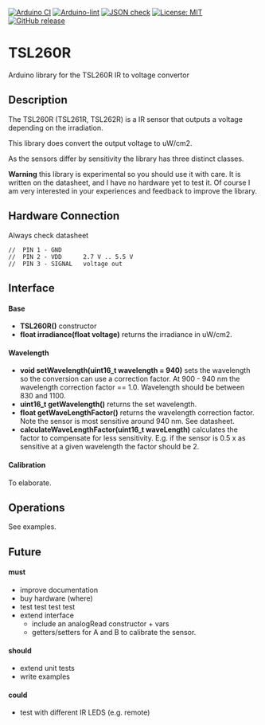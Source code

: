 
[![Arduino CI](https://github.com/RobTillaart/TSL260R/workflows/Arduino%20CI/badge.svg)](https://github.com/marketplace/actions/arduino_ci)
[![Arduino-lint](https://github.com/RobTillaart/TSL260R/actions/workflows/arduino-lint.yml/badge.svg)](https://github.com/RobTillaart/TSL260R/actions/workflows/arduino-lint.yml)
[![JSON check](https://github.com/RobTillaart/TSL260R/actions/workflows/jsoncheck.yml/badge.svg)](https://github.com/RobTillaart/TSL260R/actions/workflows/jsoncheck.yml)
[![License: MIT](https://img.shields.io/badge/license-MIT-green.svg)](https://github.com/RobTillaart/TSL260R/blob/master/LICENSE)
[![GitHub release](https://img.shields.io/github/release/RobTillaart/TSL260R.svg?maxAge=3600)](https://github.com/RobTillaart/TSL260R/releases)


# TSL260R

Arduino library for the TSL260R IR to voltage convertor


## Description

The TSL260R (TSL261R, TSL262R) is a IR sensor that outputs a voltage depending on the irradiation.

This library does convert the output voltage to uW/cm2.

As the sensors differ by sensitivity the library has three distinct classes.


**Warning** this library is experimental so you should use it with care.
It is written on the datasheet, and I have no hardware yet to test it. 
Of course I am very interested in your experiences and feedback to improve
the library.


## Hardware Connection

Always check datasheet

```
//  PIN 1 - GND
//  PIN 2 - VDD      2.7 V .. 5.5 V
//  PIN 3 - SIGNAL   voltage out
```


## Interface

#### Base

- **TSL260R()** constructor
- **float irradiance(float voltage)** returns the irradiance in uW/cm2.

#### Wavelength

- **void setWavelength(uint16_t wavelength = 940)** sets the wavelength so the conversion can use a correction factor. 
At 900 - 940 nm the wavelength correction factor == 1.0.
Wavelength should be between 830 and 1100.
- **uint16_t getWavelength()** returns the set wavelength.
- **float getWaveLengthFactor()** returns the wavelength correction factor. 
Note the sensor is most sensitive around 940 nm. See datasheet.
- **calculateWaveLengthFactor(uint16_t waveLength)** calculates the factor to compensate for less sensitivity. 
E.g. if the sensor is 0.5 x as sensitive at a given wavelength the factor should be 2. 


#### Calibration

To elaborate.


## Operations

See examples.


## Future

#### must
- improve documentation
- buy hardware (where)
- test test test test
- extend interface
  - include an analogRead constructor + vars
  - getters/setters for A and B to calibrate the sensor.

#### should
- extend unit tests
- write examples



#### could
- test with different IR LEDS (e.g. remote)

